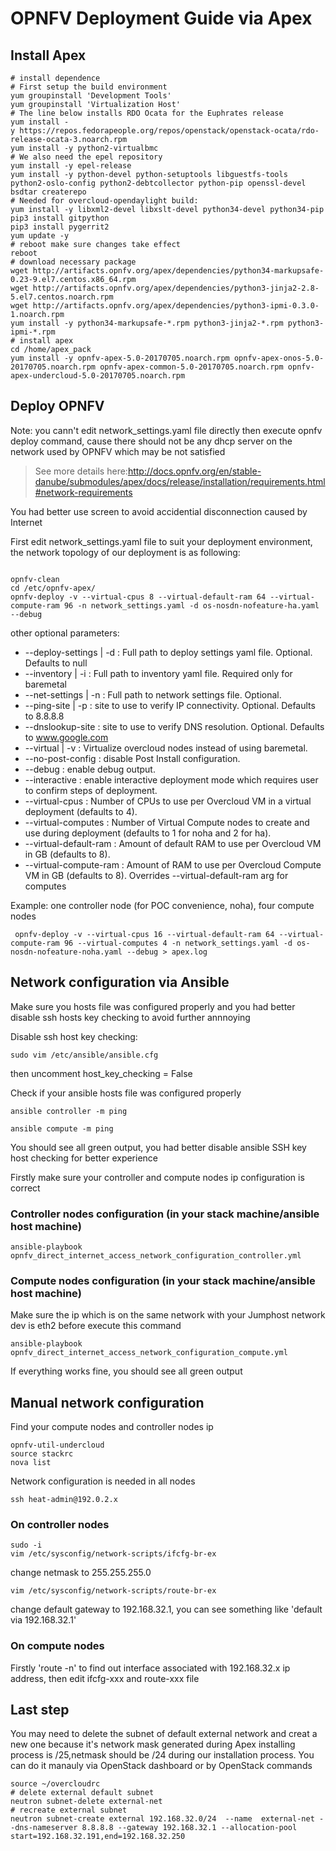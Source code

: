 # OPNFV Deployment Guide via Apex
## Install Apex
```shell
# install dependence
# First setup the build environment
yum groupinstall 'Development Tools'
yum groupinstall 'Virtualization Host'
# The line below installs RDO Ocata for the Euphrates release
yum install -y https://repos.fedorapeople.org/repos/openstack/openstack-ocata/rdo-release-ocata-3.noarch.rpm
yum install -y python2-virtualbmc
# We also need the epel repository
yum install -y epel-release
yum install -y python-devel python-setuptools libguestfs-tools python2-oslo-config python2-debtcollector python-pip openssl-devel bsdtar createrepo
# Needed for overcloud-opendaylight build:
yum install -y libxml2-devel libxslt-devel python34-devel python34-pip
pip3 install gitpython
pip3 install pygerrit2
yum update -y
# reboot make sure changes take effect
reboot
# download necessary package
wget http://artifacts.opnfv.org/apex/dependencies/python34-markupsafe-0.23-9.el7.centos.x86_64.rpm
wget http://artifacts.opnfv.org/apex/dependencies/python3-jinja2-2.8-5.el7.centos.noarch.rpm
wget http://artifacts.opnfv.org/apex/dependencies/python3-ipmi-0.3.0-1.noarch.rpm
yum install -y python34-markupsafe-*.rpm python3-jinja2-*.rpm python3-ipmi-*.rpm
# install apex
cd /home/apex_pack
yum install -y opnfv-apex-5.0-20170705.noarch.rpm opnfv-apex-onos-5.0-20170705.noarch.rpm opnfv-apex-common-5.0-20170705.noarch.rpm opnfv-apex-undercloud-5.0-20170705.noarch.rpm
```
## Deploy OPNFV
Note: you cann't edit network_settings.yaml file directly then execute opnfv deploy command, cause there should not be any dhcp server on the network used by OPNFV which may be not satisfied
> See more details here:http://docs.opnfv.org/en/stable-danube/submodules/apex/docs/release/installation/requirements.html#network-requirements

You had better use screen to avoid accidential disconnection caused by Internet

First edit network_settings.yaml file to suit your deployment environment, the network topology of our deployment is as following:
```

```

```shell
opnfv-clean
cd /etc/opnfv-apex/
opnfv-deploy -v --virtual-cpus 8 --virtual-default-ram 64 --virtual-compute-ram 96 -n network_settings.yaml -d os-nosdn-nofeature-ha.yaml --debug
```
other optional parameters:
-   --deploy-settings | -d : Full path to deploy settings yaml file. Optional.  Defaults to null
-   --inventory | -i : Full path to inventory yaml file. Required only for baremetal
-   --net-settings | -n : Full path to network settings file. Optional.
-   --ping-site | -p : site to use to verify IP connectivity. Optional. Defaults to 8.8.8.8
-   --dnslookup-site : site to use to verify DNS resolution. Optional. Defaults to www.google.com
-   --virtual | -v : Virtualize overcloud nodes instead of using baremetal.
-   --no-post-config : disable Post Install configuration.
-   --debug : enable debug output.
-   --interactive : enable interactive deployment mode which requires user to confirm steps of deployment.
-   --virtual-cpus : Number of CPUs to use per Overcloud VM in a virtual deployment (defaults to 4).
-   --virtual-computes : Number of Virtual Compute nodes to create and use during deployment (defaults to 1 for noha and 2 for ha).
-   --virtual-default-ram : Amount of default RAM to use per Overcloud VM in GB (defaults to 8).
-   --virtual-compute-ram : Amount of RAM to use per Overcloud Compute VM in GB (defaults to 8). Overrides --virtual-default-ram arg for computes

Example: one controller node (for POC convenience, noha), four compute nodes
```shell
 opnfv-deploy -v --virtual-cpus 16 --virtual-default-ram 64 --virtual-compute-ram 96 --virtual-computes 4 -n network_settings.yaml -d os-nosdn-nofeature-noha.yaml --debug > apex.log
```
## Network configuration via Ansible 
Make sure you hosts file was configured properly and you had better disable ssh hosts key checking to avoid further annnoying

Disable ssh host key checking:
```shell
sudo vim /etc/ansible/ansible.cfg
```
then uncomment host_key_checking = False

Check if your ansible hosts file was configured properly
```shell
ansible controller -m ping 
```
```shell
ansible compute -m ping
```
You should see all green output, you had better disable ansible SSH key host checking for better experience

Firstly make sure your controller and compute nodes ip configuration is correct
### Controller nodes configuration (in your stack machine/ansible host machine)
```shell
ansible-playbook opnfv_direct_internet_access_network_configuration_controller.yml
```
### Compute nodes configuration (in your stack machine/ansible host machine)
Make sure the ip which is on the same network with your Jumphost network dev is eth2 before execute this command
```shell
ansible-playbook opnfv_direct_internet_access_network_configuration_compute.yml
```
If everything works fine, you should see all green output

## Manual network configuration 
Find your compute nodes and controller nodes ip
```shell
opnfv-util-undercloud 
source stackrc
nova list
```
Network configuration is needed in all nodes

```shell
ssh heat-admin@192.0.2.x
```
### On controller nodes
```shell
sudo -i
vim /etc/sysconfig/network-scripts/ifcfg-br-ex
```
change netmask to 255.255.255.0
```shell
vim /etc/sysconfig/network-scripts/route-br-ex
```
change default gateway to 192.168.32.1, you can see something like 'default via 192.168.32.1'
### On compute nodes
Firstly 'route -n' to find out interface associated with 192.168.32.x ip address, then edit ifcfg-xxx and route-xxx file
## Last step
You may need to delete the subnet of default external network and creat a new one because it's network mask generated during Apex installing process is /25,netmask should be /24 during our installation process. You can do it manauly via OpenStack dashboard or by OpenStack commands
```shell
source ~/overcloudrc
# delete external default subnet
neutron subnet-delete external-net 
# recreate external subnet
neutron subnet-create external 192.168.32.0/24  --name  external-net --dns-nameserver 8.8.8.8 --gateway 192.168.32.1 --allocation-pool start=192.168.32.191,end=192.168.32.250  
```

